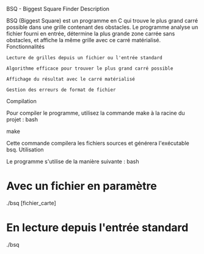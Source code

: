 BSQ - Biggest Square Finder
Description

BSQ (Biggest Square) est un programme en C qui trouve le plus grand carré possible dans une grille contenant des obstacles. Le programme analyse un fichier fourni en entrée, détermine la plus grande zone carrée sans obstacles, et affiche la même grille avec ce carré matérialisé.
Fonctionnalités

    Lecture de grilles depuis un fichier ou l'entrée standard

    Algorithme efficace pour trouver le plus grand carré possible

    Affichage du résultat avec le carré matérialisé

    Gestion des erreurs de format de fichier

Compilation

Pour compiler le programme, utilisez la commande make à la racine du projet :
bash

make

Cette commande compilera les fichiers sources et générera l'exécutable bsq.
Utilisation

Le programme s'utilise de la manière suivante :
bash

# Avec un fichier en paramètre
./bsq [fichier_carte]

# En lecture depuis l'entrée standard
./bsq
